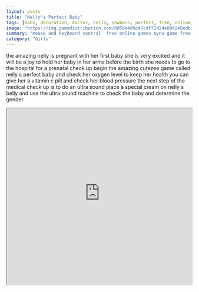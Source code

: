 ```yaml
---
layout: posts
title: "Nelly's Perfect Baby"
tags: [baby, decoration, doctor, nelly, newborn, perfect, free, online, games, oyna, game, free, games, play, play, games]
image: "https://img.gamedistribution.com/dd50e4d9c47cdf72d24e89d248edb35b.jpg"
summary: "mouse and keyboard control  free online games oyna game free games play play games"
category: "Girls"
---
```


the amazing nelly is pregnant with her first baby she is very excited and it will be a joy to hold her baby in her arms before the birth she needs to go to the hospital for a prenatal check up begin the amazing cutezee game called nelly s perfect baby and check her oxygen level to keep her health you can give her a vitamin c pill and check her blood pressure the next step of the medical check up is to do an ultra sound place a special cream on nelly s belly and use the ultra sound machine to check the baby and determine the gender

<iframe width="100%" height="480px;" src="https://flash.gamedistribution.com?game=dd50e4d9c47cdf72d24e89d248edb35b"></iframe>